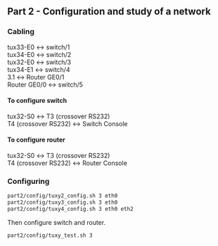 ## Part 2 - Configuration and study of a network

### Cabling
tux33-E0 ↔ switch/1  
tux34-E0 ↔ switch/2  
tux32-E0 ↔ switch/3  
tux34-E1 ↔ switch/4  
3.1 ↔ Router GE0/1  
Router GE0/0 ↔ switch/5  

#### To configure switch
tux32-S0 ↔ T3 (crossover RS232)  
T4 (crossover RS232) ↔ Switch Console

#### To configure router
tux32-S0 ↔ T3 (crossover RS232)  
T4 (crossover RS232) ↔ Router Console

### Configuring

```sh
part2/config/tuxy2_config.sh 3 eth0
part2/config/tuxy3_config.sh 3 eth0
part2/config/tuxy4_config.sh 3 eth0 eth2
```

Then configure switch and router.

```sh
part2/config/tuxy_test.sh 3
```
